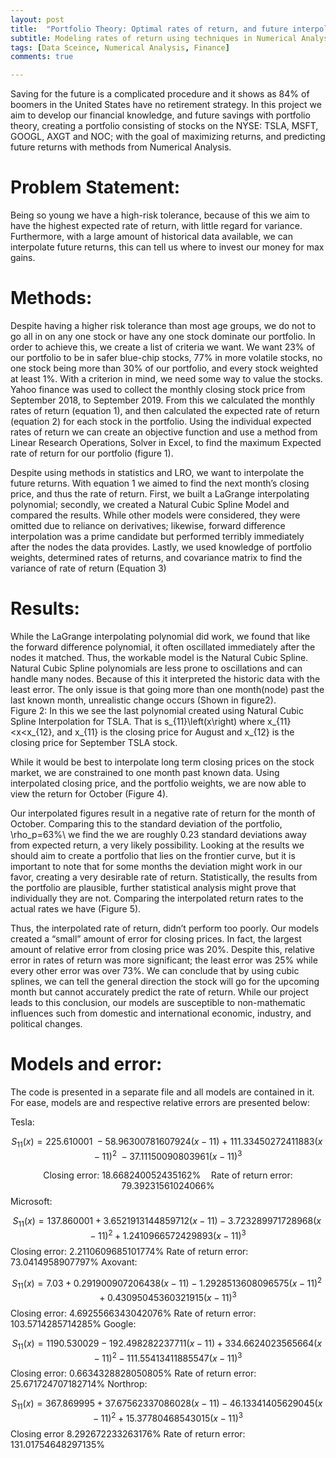 ```yaml
---
layout: post
title:  "Portfolio Theory: Optimal rates of return, and future interpolation."
subtitle: Modeling rates of return using techniques in Numerical Analysis
tags: [Data Sceince, Numerical Analysis, Finance]
comments: true

---
```


Saving for the future is a complicated procedure and it shows as 84% of boomers in the United States have no retirement strategy. In this project we aim to develop our financial knowledge, and future savings with portfolio theory, creating a portfolio consisting of stocks on the NYSE: TSLA, MSFT, GOOGL, AXGT and NOC; with the goal of maximizing returns, and predicting future returns with methods from Numerical Analysis. 

# Problem Statement: 
Being so young we have a high-risk tolerance, because of this we aim to have the highest expected rate of return, with little regard for variance. Furthermore, with a large amount of historical data available, we can interpolate future returns, this can tell us where to invest our money for max gains.

# Methods: 
Despite having a higher risk tolerance than most age groups, we do not to go all in on any one stock or have any one stock dominate our portfolio. In order to achieve this, we create a list of criteria we want. We want 23% of our portfolio to be in safer blue-chip stocks, 77% in more volatile stocks, no one stock being more than 30% of our portfolio, and every stock weighted at least 1%. 
With a criterion in mind, we need some way to value the stocks. Yahoo finance was used to collect the monthly closing stock price from September 2018, to September 2019. From this we calculated the monthly rates of return (equation 1), and then calculated the expected rate of return (equation 2) for each stock in the portfolio. Using the individual expected rates of return we can create an objective function and use a method from Linear Research Operations, Solver in Excel, to find the maximum Expected rate of return for our portfolio (figure 1). 
  
Despite using methods in statistics and LRO, we want to interpolate the future returns. With equation 1 we aimed to find the next month’s closing price, and thus the rate of return. First, we built a LaGrange interpolating polynomial; secondly, we created a Natural Cubic Spline Model and compared the results. While other models were considered, they were omitted due to reliance on derivatives; likewise, forward difference interpolation was a prime candidate but performed terribly immediately after the nodes the data provides.
Lastly, we used knowledge of portfolio weights, determined rates of returns, and covariance matrix to find the variance of rate of return (Equation 3)
 
# Results:
While the LaGrange interpolating polynomial did work, we found that like the forward difference polynomial, it often oscillated immediately after the nodes it matched. Thus, the workable model is the Natural Cubic Spline.
Natural Cubic Spline polynomials are less prone to oscillations and can handle many nodes. Because of this it interpreted the historic data with the least error. The only issue is that going more than one month(node) past the last known month, unrealistic change occurs (Shown in figure2).    
Figure 2: In this we see the last polynomial created using Natural Cubic Spline Interpolation for TSLA. That is s_{11}\left(x\right) where x_{11}<x<x_{12}, and x_{11} is the closing price for August and x_{12} is the closing price for September TSLA stock.

While it would be best to interpolate long term closing prices on the stock market, we are constrained to one month past known data. Using interpolated closing price, and the portfolio weights, we are now able to view the return for October (Figure 4).

Our interpolated figures result in a negative rate of return for the month of October. Comparing this to the standard deviation of the portfolio, \rho_p=63%\ we find the we are roughly 0.23 standard deviations away from expected return, a very likely possibility. Looking at the results we should aim to create a portfolio that lies on the frontier curve, but it is important to note that for some months the deviation might work in our favor, creating a very desirable rate of return. 
Statistically, the results from the portfolio are plausible, further statistical analysis might prove that individually they are not. Comparing the interpolated return rates to the actual rates we have (Figure 5).
    
Thus, the interpolated rate of return, didn’t perform too poorly. 
Our models created a “small” amount of error for closing prices. In fact, the largest amount of relative error from closing price was 20%.  Despite this, relative error in rates of return was more significant; the least error was 25% while every other error was over 73%. We can conclude that by using cubic splines, we can tell the general direction the stock will go for the upcoming month but cannot accurately predict the rate of return. While our project leads to this conclusion, our models are susceptible to non-mathematic influences such from domestic and international economic, industry, and political changes. 
# Models and error:
The code is presented in a separate file and all models are contained in it. For ease, models are and respective relative errors are presented below: 

Tesla:

$$S_{11}(x)=225.610001\ -58.96300781607924(x-11)\ +\ 111.33450272411883\left(x-11\right)^2\ -37.11150090803961\left(x-11\right)^3$$
	
$$ \text{Closing error: } 18.668240052435162\% \quad	\text{Rate of return error: } 79.39231561024066\% $$
Microsoft: 

$$S_{11}\left(x\right)=137.860001+3.6521913144859712\left(x-11\right)-3.723289971728968\left(x-11\right)^2+1.2410966572429893\left(x-11\right)^3$$
	Closing error: 2.2110609685101774%	Rate of return error: 73.0414958907797%
Axovant:

$$S_{11}\left(x\right)=7.03+0.291900907206438\left(x-11\right)-1.2928513608096575\left(x-11\right)^2+0.43095045360321915\left(x-11\right)^3$$
	Closing error: 4.6925566343042076%	Rate of return error: 103.5714285714285%
Google:

$$S_{11}\left(x\right)=1190.530029-192.498282237711\left(x-11\right)+334.6624023565664\left(x-11\right)^2-111.55413411885547\left(x-11\right)^3$$
	Closing error: 0.6634328828050805%	Rate of return error: 25.671724707182714%
Northrop: 

$$S_{11}\left(x\right)=367.869995+37.67562337086028\left(x-11\right)-46.13341405629045\left(x-11\right)^2+15.37780468543015\left(x-11\right)^3$$
	Closing error 8.292672233263176%	Rate of return error: 131.01754648297135%


